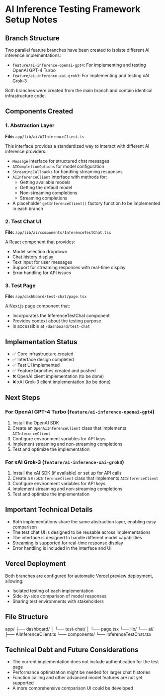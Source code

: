# AI Inference Testing Framework Setup Notes

## Branch Structure

Two parallel feature branches have been created to isolate different AI inference implementations:

- `feature/ai-inference-openai-gpt4`: For implementing and testing OpenAI GPT-4 Turbo
- `feature/ai-inference-xai-grok3`: For implementing and testing xAI Grok-3

Both branches were created from the main branch and contain identical infrastructure code.

## Components Created

### 1. Abstraction Layer

**File:** `app/lib/ai/AIInferenceClient.ts`

This interface provides a standardized way to interact with different AI inference providers:

- `Message` interface for structured chat messages
- `AICompletionOptions` for model configuration
- `StreamingCallbacks` for handling streaming responses
- `AIInferenceClient` interface with methods for:
  - Getting available models
  - Getting the default model
  - Non-streaming completions
  - Streaming completions
- A placeholder `getInferenceClient()` factory function to be implemented in each branch

### 2. Test Chat UI

**File:** `app/lib/ai/components/InferenceTestChat.tsx`

A React component that provides:

- Model selection dropdown
- Chat history display
- Text input for user messages
- Support for streaming responses with real-time display
- Error handling for API issues

### 3. Test Page

**File:** `app/dashboard/test-chat/page.tsx`

A Next.js page component that:

- Incorporates the InferenceTestChat component
- Provides context about the testing purpose
- Is accessible at `/dashboard/test-chat`

## Implementation Status

- ✅ Core infrastructure created
- ✅ Interface design completed
- ✅ Test UI implemented
- ✅ Feature branches created and pushed
- ❌ OpenAI client implementation (to be done)
- ❌ xAI Grok-3 client implementation (to be done)

## Next Steps

### For OpenAI GPT-4 Turbo (`feature/ai-inference-openai-gpt4`)

1. Install the OpenAI SDK
2. Create an `OpenAIInferenceClient` class that implements `AIInferenceClient`
3. Configure environment variables for API keys
4. Implement streaming and non-streaming completions
5. Test and optimize the implementation

### For xAI Grok-3 (`feature/ai-inference-xai-grok3`)

1. Install the xAI SDK (if available) or set up for API calls
2. Create a `GrokInferenceClient` class that implements `AIInferenceClient`
3. Configure environment variables for API keys
4. Implement streaming and non-streaming completions
5. Test and optimize the implementation

## Important Technical Details

- Both implementations share the same abstraction layer, enabling easy comparison
- The test chat UI is designed to be reusable across implementations
- The interface is designed to handle different model capabilities
- Streaming is supported for real-time response display
- Error handling is included in the interface and UI

## Vercel Deployment

Both branches are configured for automatic Vercel preview deployment, allowing:

- Isolated testing of each implementation
- Side-by-side comparison of model responses
- Sharing test environments with stakeholders

## File Structure

app/
├── dashboard/
│   └── test-chat/
│       └── page.tsx
└── lib/
    └── ai/
        ├── AIInferenceClient.ts
        └── components/
            └── InferenceTestChat.tsx

## Technical Debt and Future Considerations

- The current implementation does not include authentication for the test page
- Performance optimization might be needed for larger chat histories
- Function calling and other advanced model features are not yet supported
- A more comprehensive comparison UI could be developed
